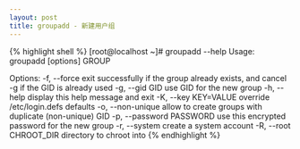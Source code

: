 ```yaml
---
layout: post
title: groupadd - 新建用户组
---
```


{% highlight shell %}
[root@localhost ~]# groupadd --help
Usage: groupadd [options] GROUP

Options:
  -f, --force                   exit successfully if the group already exists,
                                and cancel -g if the GID is already used
  -g, --gid GID                 use GID for the new group
  -h, --help                    display this help message and exit
  -K, --key KEY=VALUE           override /etc/login.defs defaults
  -o, --non-unique              allow to create groups with duplicate
                                (non-unique) GID
  -p, --password PASSWORD       use this encrypted password for the new group
  -r, --system                  create a system account
  -R, --root CHROOT_DIR         directory to chroot into
{% endhighlight %}